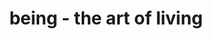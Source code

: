 ---
title: "being - the art of living"
url: /saint-petersburg/being-the-art-of-living/
shop: furniture
---